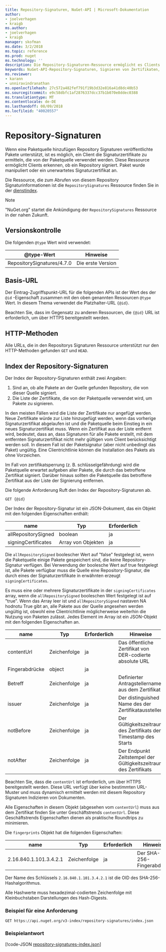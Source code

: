 ```yaml
---
title: Repository-Signaturen, NuGet-API | Microsoft-Dokumentation
author:
- joelverhagen
- kraigb
ms.author:
- joelverhagen
- kraigb
manager: skofman
ms.date: 3/2/2018
ms.topic: reference
ms.prod: nuget
ms.technology: ''
description: Die Repository-Signaturen-Ressource ermöglicht es Clients Paketquellen, ihrem Repository Signieren Funktionen ankündigen zu können.
keywords: NuGet-API-Repository-Signaturen, Signieren von Zertifikaten, nuget.org nuget.org-paketsignierung
ms.reviewer:
- karann
- unniravindranathan
ms.openlocfilehash: 27c572a482fef791f19b3d32e816a41d8dc40b53
ms.sourcegitcommit: e9c58dbfc1af2876337dcc37b1b070e8ddec0388
ms.translationtype: MT
ms.contentlocale: de-DE
ms.lasthandoff: 08/09/2018
ms.locfileid: "40020557"
---
```

# <a name="repository-signatures"></a>Repository-Signaturen

Wenn eine Paketquelle hinzufügen Repository Signaturen veröffentlichte Pakete unterstützt, ist es möglich, ein Client die Signaturzertifikate zu ermitteln, die von der Paketquelle verwendet werden. Diese Ressource ermöglicht Clients erkennen, ob ein Repository signiert. Paket wurde manipuliert oder ein unerwartetes Signaturzertifikat an.

Die Ressource, die zum Abrufen von diesem Repository Signaturinformationen ist die `RepositorySignatures` Ressource finden Sie in der [dienstindex](service-index.md).

> [!Note]
> "NuGet.org" startet die Ankündigung der `RepositorySignatures` Ressource in der nahen Zukunft.

## <a name="versioning"></a>Versionskontrolle

Die folgenden `@type` Wert wird verwendet:

@type-Wert                | Hinweise
-------------------------- | -----
RepositorySignatures/4.7.0 | Die erste Version

## <a name="base-url"></a>Basis-URL

Der Eintrag-Zugriffspunkt-URL für die folgenden APIs ist der Wert des der `@id` -Eigenschaft zusammen mit den oben genannten Ressourcen `@type` Wert. In diesem Thema verwendet die Platzhalter-URL `{@id}`.

Beachten Sie, dass im Gegensatz zu anderen Ressourcen, die `{@id}` URL ist erforderlich, um über HTTPS bereitgestellt werden.

## <a name="http-methods"></a>HTTP-Methoden

Alle URLs, die in den Repositorys Signaturen Ressource unterstützt nur den HTTP-Methoden gefunden `GET` und `HEAD`.

## <a name="repository-signatures-index"></a>Index der Repository-Signaturen

Der Index der Repository-Signaturen enthält zwei Angaben:

1. Sind an, ob alle Pakete an der Quelle gefunden Repository, die von dieser Quelle signiert.
1. Die Liste der Zertifikate, die von der Paketquelle verwendet wird, um Pakete zu signieren.

In den meisten Fällen wird die Liste der Zertifikate nur angefügt werden. Neue Zertifikate würde zur Liste hinzugefügt werden, wenn das vorherige Signaturzertifikat abgelaufen ist und die Paketquelle beim Einstieg in ein neues Signaturzertifikat muss. Wenn ein Zertifikat aus der Liste entfernt wird, bedeutet, dass an, dass Signaturen für alle Pakete erstellt, mit dem entfernten Signaturzertifikat nicht mehr gültigen vom Client berücksichtigt werden soll. In diesem Fall ist der Paketsignatur (aber nicht unbedingt das Paket) ungültig. Eine Clientrichtlinie können die Installation des Pakets als ohne Vorzeichen.

Im Fall von zertifikatsperrung (z. B. schlüsselgefährdung) wird die Paketquelle erwartet aufgeben aller Pakete, die durch das betroffene Zertifikat signiert. Darüber hinaus sollten die Paketquelle das betroffene Zertifikat aus der Liste der Signierung entfernen.

Die folgende Anforderung Ruft den Index der Repository-Signaturen ab.

    GET {@id}

Der Index der Repository-Signatur ist ein JSON-Dokument, das ein Objekt mit den folgenden Eigenschaften enthält:

name                | Typ             | Erforderlich
------------------- | ---------------- | --------
allRepositorySigned | boolean          | ja
signingCertificates | Array von Objekten | ja

Die `allRepositorySigned` boolescher Wert auf "false" festgelegt ist, wenn die Paketquelle einige Pakete gespeichert sind, die keine Repository-Signatur verfügen. Bei Verwendung der boolesche Wert auf true festgelegt ist, alle Pakete verfügbar muss die Quelle eine Repository-Signatur, die durch eines der Signaturzertifikate in erwähnten erzeugt `signingCertificates`.

Es muss eine oder mehrere Signaturzertifikate in der `signingCertificates` array, wenn die `allRepositorySigned` booleschen Wert festgelegt ist auf "true". Wenn das Array leer ist und `allRepositorySigned` nastaven NA hodnotu True gibt an, alle Pakete aus der Quelle angesehen werden ungültig ist, obwohl eine Clientrichtlinie möglicherweise weiterhin die Nutzung von Paketen zulässt. Jedes Element im Array ist ein JSON-Objekt mit den folgenden Eigenschaften an.

name         | Typ   | Erforderlich | Hinweise
------------ | ------ | -------- | -----
contentUrl   | Zeichenfolge | ja      | Das öffentliche Zertifikat von DER-codierte absolute URL
Fingerabdrücke | object | ja      |
Betreff      | Zeichenfolge | ja      | Definierter Antragstellername aus dem Zertifikat
issuer       | Zeichenfolge | ja      | Der distinguished Name des der Zertifikataussteller
notBefore    | Zeichenfolge | ja      | Der Gültigkeitszeitraum des Zertifikats den Timestamp des Starts
notAfter     | Zeichenfolge | ja      | Der Endpunkt Zeitstempel der Gültigkeitszeitraum des Zertifikats

Beachten Sie, dass die `contentUrl` ist erforderlich, um über HTTPS bereitgestellt werden. Diese URL verfügt über keine bestimmten URL-Muster und muss dynamisch ermittelt werden mit diesem Repository Signaturen Indizieren von Dokumenten. 

Alle Eigenschaften in diesem Objekt (abgesehen vom `contentUrl`) muss aus dem Zertifikat finden Sie unter Geschäftstrends `contentUrl`.
Diese Geschäftstrends Eigenschaften dienen als praktische Roundtrips zu minimieren.

Die `fingerprints` Objekt hat die folgenden Eigenschaften:

name                   | Typ   | Erforderlich | Hinweise
---------------------- | ------ | -------- | -----
2.16.840.1.101.3.4.2.1 | Zeichenfolge | ja      | Der SHA-256-Fingerabdruck

Der Name des Schlüssels `2.16.840.1.101.3.4.2.1` ist die OID des SHA-256-Hashalgorithmus.

Alle Hashwerte muss hexadezimal-codierten Zeichenfolge mit Kleinbuchstaben Darstellungen des Hash-Digests.

### <a name="sample-request"></a>Beispiel für eine Anforderung

    GET https://api.nuget.org/v3-index/repository-signatures/index.json

### <a name="sample-response"></a>Beispielantwort

[!code-JSON [repository-signatures-index.json](./_data/repository-signatures-index.json)]
